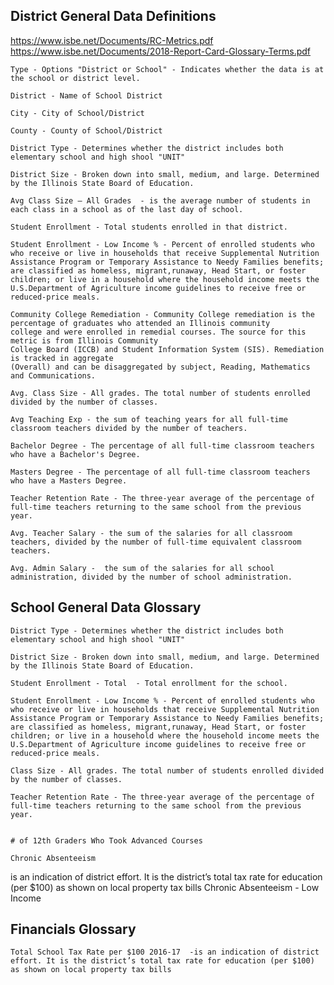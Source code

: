 
## District General Data Definitions    

https://www.isbe.net/Documents/RC-Metrics.pdf
https://www.isbe.net/Documents/2018-Report-Card-Glossary-Terms.pdf


    Type - Options "District or School" - Indicates whether the data is at the school or district level. 

    District - Name of School District 

    City - City of School/District 

    County - County of School/District 

    District Type - Determines whether the district includes both elementary school and high shool "UNIT" 

    District Size - Broken down into small, medium, and large. Determined by the Illinois State Board of Education. 

    Avg Class Size – All Grades  - is the average number of students in each class in a school as of the last day of school.

    Student Enrollment - Total students enrolled in that district. 

    Student Enrollment - Low Income % - Percent of enrolled students who who receive or live in households that receive Supplemental Nutrition Assistance Program or Temporary Assistance to Needy Families benefits; are classified as homeless, migrant,runaway, Head Start, or foster children; or live in a household where the household income meets the U.S.Department of Agriculture income guidelines to receive free or reduced-price meals.

    Community College Remediation - Community College remediation is the percentage of graduates who attended an Illinois community
    college and were enrolled in remedial courses. The source for this metric is from Illinois Community
    College Board (ICCB) and Student Information System (SIS). Remediation is tracked in aggregate
    (Overall) and can be disaggregated by subject, Reading, Mathematics and Communications. 

    Avg. Class Size - All grades. The total number of students enrolled divided by the number of classes. 

    Avg Teaching Exp - the sum of teaching years for all full-time classroom teachers divided by the number of teachers. 

    Bachelor Degree - The percentage of all full-time classroom teachers who have a Bachelor's Degree. 

    Masters Degree - The percentage of all full-time classroom teachers who have a Masters Degree. 

    Teacher Retention Rate - The three-year average of the percentage of full-time teachers returning to the same school from the previous year. 

    Avg. Teacher Salary - the sum of the salaries for all classroom teachers, divided by the number of full-time equivalent classroom teachers.

    Avg. Admin Salary -  the sum of the salaries for all school administration, divided by the number of school administration.



## School General Data Glossary 


    District Type - Determines whether the district includes both elementary school and high shool "UNIT" 

    District Size - Broken down into small, medium, and large. Determined by the Illinois State Board of Education. 

    Student Enrollment - Total	- Total enrollment for the school. 

    Student Enrollment - Low Income % - Percent of enrolled students who who receive or live in households that receive Supplemental Nutrition Assistance Program or Temporary Assistance to Needy Families benefits; are classified as homeless, migrant,runaway, Head Start, or foster children; or live in a household where the household income meets the U.S.Department of Agriculture income guidelines to receive free or reduced-price meals.

    Class Size - All grades. The total number of students enrolled divided by the number of classes. 

    Teacher Retention Rate - The three-year average of the percentage of full-time teachers returning to the same school from the previous year. 
 
 
    # of 12th Graders Who Took Advanced Courses

    Chronic Absenteeism	

is an indication of district effort. It is the district’s total tax rate for education (per
$100) as shown on local property tax bills
Chronic Absenteeism - Low Income


## Financials Glossary 

    Total School Tax Rate per $100 2016-17	-is an indication of district effort. It is the district’s total tax rate for education (per $100) as shown on local property tax bills